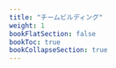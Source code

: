 ```yaml
---
title: "チームビルディング"
weight: 1
bookFlatSection: false
bookToc: true
bookCollapseSection: true
---
```

